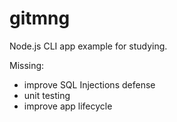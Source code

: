 # gitmng
Node.js CLI app example for studying.

Missing:
- improve SQL Injections defense
- unit testing
- improve app lifecycle
